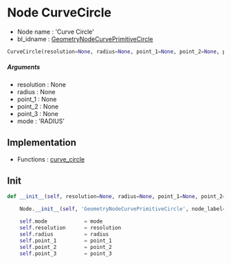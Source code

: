 # Node CurveCircle

- Node name : 'Curve Circle'
- bl_idname : [GeometryNodeCurvePrimitiveCircle](https://docs.blender.org/api/current/bpy.types.GeometryNodeCurvePrimitiveCircle.html)


``` python
CurveCircle(resolution=None, radius=None, point_1=None, point_2=None, point_3=None, mode='RADIUS', node_label=None, node_color=None)
```
##### Arguments

- resolution : None
- radius : None
- point_1 : None
- point_2 : None
- point_3 : None
- mode : 'RADIUS'

## Implementation

- Functions : [curve_circle](/docs/GeoNodes/GeoNodesTree.md#curve_circle)

## Init

``` python
def __init__(self, resolution=None, radius=None, point_1=None, point_2=None, point_3=None, mode='RADIUS', node_label=None, node_color=None):

    Node.__init__(self, 'GeometryNodeCurvePrimitiveCircle', node_label=node_label, node_color=node_color)

    self.mode            = mode
    self.resolution      = resolution
    self.radius          = radius
    self.point_1         = point_1
    self.point_2         = point_2
    self.point_3         = point_3
```
